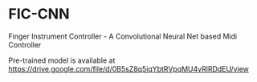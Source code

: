 # FIC-CNN
Finger Instrument Controller - A Convolutional Neural Net based Midi Controller

Pre-trained model is available at https://drive.google.com/file/d/0B5sZ8q5iqYbtRVpqMU4yRlRDdEU/view
